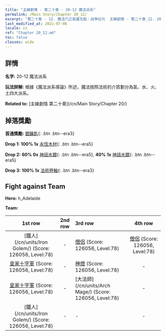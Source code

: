 ```yaml
---
title: "主線劇情 - 第二十章 - 20-12 魔法派系"
permalink: /Main Story/Chapter 20_12/
excerpt: "第二十章 - 12. 魔法门之英雄无敌：战争纪元  主線劇情 - 第二十章_12. 20-12 魔法派系"
last_modified_at: 2021-07-06
locale: cn
ref: "Chapter 20_12.md"
toc: false
classes: wide
---
```


## 詳情

 **名字:** 20-12 魔法派系

 **玩法詳解:** 根據《魔法派系導論》所述，魔法按照法術的介質劃分為氣、水、火、土四大派系。

 **Related to:** [主線劇情 第二十章](/cn/Main Story/Chapter 20/)

## 掉落獎勵

 **首通獎勵:** [銀鑰匙](/cn/Items/con_693/){: .btn .btn--era3}

 **Drop 1:** **100% 1x** [永恆木材](/cn/Items/mat_69/){: .btn .btn--era5}

 **Drop 2:** **60% 0x** [神話水銀](/cn/Items/mat_63/){: .btn .btn--era5}, **40% 1x** [神話水銀](/cn/Items/mat_63/){: .btn .btn--era5}

 **Drop 3:** **100% 1x** [法術卷軸](/cn/Items/con_694/){: .btn .btn--era3}


## Fight against Team
 **Hero:** h_Adelaide

 **Team:**


  | 1st row | 2nd row | 3rd row | 4th row |
  |:----:|:----:|:----|:----:|
  | [鐵人](/cn/units/Iron Golem/) (Score: 126056, Level:78)  | - | [僧侶](/cn/units/Monk/) (Score: 126056, Level:78)  | [僧侶](/cn/units/Monk/) (Score: 126056, Level:78)  |
  | [皇家十字軍](/cn/units/Swordsman/) (Score: 126056, Level:78)  | - | [神燈](/cn/units/Genie/) (Score: 126056, Level:78)  | - |
  | [皇家十字軍](/cn/units/Swordsman/) (Score: 126056, Level:78)  | - | [大法師](/cn/units/Arch Mage/) (Score: 126056, Level:78)  | - |
  | [鐵人](/cn/units/Iron Golem/) (Score: 126056, Level:78)  | - | - | - |


